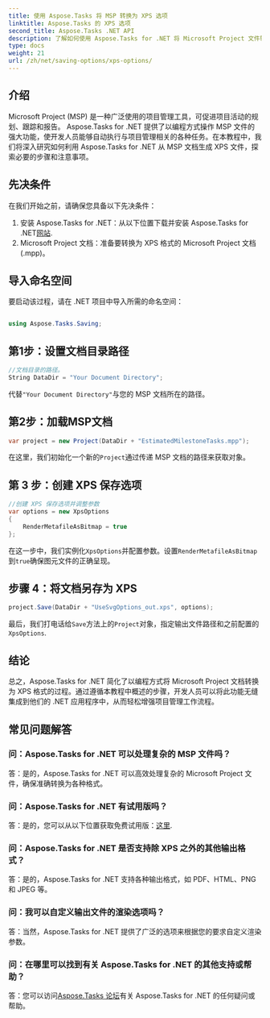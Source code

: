 ```yaml
---
title: 使用 Aspose.Tasks 将 MSP 转换为 XPS 选项
linktitle: Aspose.Tasks 的 XPS 选项
second_title: Aspose.Tasks .NET API
description: 了解如何使用 Aspose.Tasks for .NET 将 Microsoft Project 文件转换为 XPS 格式。易于集成，功能强大。
type: docs
weight: 21
url: /zh/net/saving-options/xps-options/
---
```

## 介绍
Microsoft Project (MSP) 是一种广泛使用的项目管理工具，可促进项目活动的规划、跟踪和报告。 Aspose.Tasks for .NET 提供了以编程方式操作 MSP 文件的强大功能，使开发人员能够自动执行与项目管理相关的各种任务。在本教程中，我们将深入研究如何利用 Aspose.Tasks for .NET 从 MSP 文档生成 XPS 文件，探索必要的步骤和注意事项。
## 先决条件
在我们开始之前，请确保您具备以下先决条件：
1. 安装 Aspose.Tasks for .NET：从以下位置下载并安装 Aspose.Tasks for .NET[网站](https://releases.aspose.com/tasks/net/).
2. Microsoft Project 文档：准备要转换为 XPS 格式的 Microsoft Project 文档 (.mpp)。

## 导入命名空间
要启动该过程，请在 .NET 项目中导入所需的命名空间：
```csharp

using Aspose.Tasks.Saving;
```

## 第1步：设置文档目录路径
```csharp
//文档目录的路径。
String DataDir = "Your Document Directory";
```
代替`"Your Document Directory"`与您的 MSP 文档所在的路径。
## 第2步：加载MSP文档
```csharp
var project = new Project(DataDir + "EstimatedMilestoneTasks.mpp");
```
在这里，我们初始化一个新的`Project`通过传递 MSP 文档的路径来获取对象。
## 第 3 步：创建 XPS 保存选项
```csharp
//创建 XPS 保存选项并调整参数
var options = new XpsOptions
{
    RenderMetafileAsBitmap = true
};
```
在这一步中，我们实例化`XpsOptions`并配置参数。设置`RenderMetafileAsBitmap`到`true`确保图元文件的正确呈现。
## 步骤 4：将文档另存为 XPS
```csharp
project.Save(DataDir + "UseSvgOptions_out.xps", options);
```
最后，我们打电话给`Save`方法上的`Project`对象，指定输出文件路径和之前配置的`XpsOptions`.

## 结论
总之，Aspose.Tasks for .NET 简化了以编程方式将 Microsoft Project 文档转换为 XPS 格式的过程。通过遵循本教程中概述的步骤，开发人员可以将此功能无缝集成到他们的 .NET 应用程序中，从而轻松增强项目管理工作流程。
## 常见问题解答
### 问：Aspose.Tasks for .NET 可以处理复杂的 MSP 文件吗？
答：是的，Aspose.Tasks for .NET 可以高效处理复杂的 Microsoft Project 文件，确保准确转换为各种格式。
### 问：Aspose.Tasks for .NET 有试用版吗？
答：是的，您可以从以下位置获取免费试用版：[这里](https://releases.aspose.com/).
### 问：Aspose.Tasks for .NET 是否支持除 XPS 之外的其他输出格式？
答：是的，Aspose.Tasks for .NET 支持各种输出格式，如 PDF、HTML、PNG 和 JPEG 等。
### 问：我可以自定义输出文件的渲染选项吗？
答：当然，Aspose.Tasks for .NET 提供了广泛的选项来根据您的要求自定义渲染参数。
### 问：在哪里可以找到有关 Aspose.Tasks for .NET 的其他支持或帮助？
答：您可以访问[Aspose.Tasks 论坛](https://forum.aspose.com/c/tasks/15)有关 Aspose.Tasks for .NET 的任何疑问或帮助。